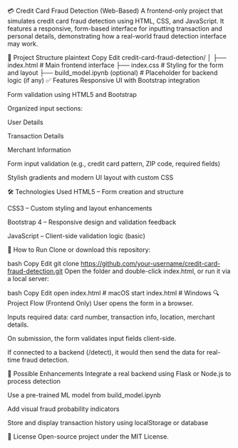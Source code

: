 💳 Credit Card Fraud Detection (Web-Based)
A frontend-only project that simulates credit card fraud detection using HTML, CSS, and JavaScript. It features a responsive, form-based interface for inputting transaction and personal details, demonstrating how a real-world fraud detection interface may work.

📂 Project Structure
plaintext
Copy
Edit
credit-card-fraud-detection/
│
├── index.html       # Main frontend interface
├── index.css        # Styling for the form and layout
├── build_model.ipynb (optional) # Placeholder for backend logic (if any)
✅ Features
Responsive UI with Bootstrap integration

Form validation using HTML5 and Bootstrap

Organized input sections:

User Details

Transaction Details

Merchant Information

Form input validation (e.g., credit card pattern, ZIP code, required fields)

Stylish gradients and modern UI layout with custom CSS

🛠 Technologies Used
HTML5 – Form creation and structure

CSS3 – Custom styling and layout enhancements

Bootstrap 4 – Responsive design and validation feedback

JavaScript – Client-side validation logic (basic)

🚀 How to Run
Clone or download this repository:

bash
Copy
Edit
git clone https://github.com/your-username/credit-card-fraud-detection.git
Open the folder and double-click index.html, or run it via a local server:

bash
Copy
Edit
open index.html   # macOS
start index.html  # Windows
🔍 Project Flow (Frontend Only)
User opens the form in a browser.

Inputs required data: card number, transaction info, location, merchant details.

On submission, the form validates input fields client-side.

If connected to a backend (/detect), it would then send the data for real-time fraud detection.

🧠 Possible Enhancements
Integrate a real backend using Flask or Node.js to process detection

Use a pre-trained ML model from build_model.ipynb

Add visual fraud probability indicators

Store and display transaction history using localStorage or database

📜 License
Open-source project under the MIT License.

